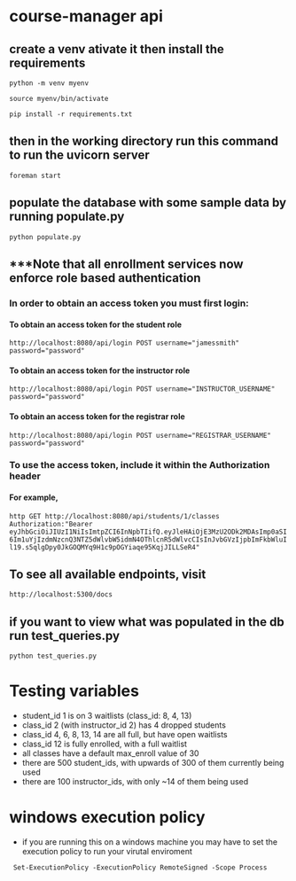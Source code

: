 # course-manager api

## create a venv ativate it then install the requirements

`python -m venv myenv`

`source myenv/bin/activate`

`pip install -r requirements.txt`


## then in the working directory run this command to run the uvicorn server

`foreman start`

## populate the database with some sample data by running populate.py

`python populate.py`

## ***Note that all enrollment services now enforce role based authentication

### In order to obtain an access token you must first login: 
#### To obtain an access token for the student role
``` http://localhost:8080/api/login POST username="jamessmith" password="password" ```
#### To obtain an access token for the instructor role
``` http://localhost:8080/api/login POST username="INSTRUCTOR_USERNAME" password="password" ```
#### To obtain an access token for the registrar role
``` http://localhost:8080/api/login POST username="REGISTRAR_USERNAME" password="password" ```

### To use the access token, include it within the Authorization header
#### For example,  
```http GET http://localhost:8080/api/students/1/classes Authorization:"Bearer eyJhbGciOiJIUzI1NiIsImtpZCI6InNpbTIifQ.eyJleHAiOjE3MzU2ODk2MDAsImp0aSI6Im1uYjIzdmNzcnQ3NTZ5dWlvbW5idmN4OThlcnR5dWlvcCIsInJvbGVzIjpbImFkbWluIl19.s5qlgDpy0JkGOQMYq9H1c9pOGYiaqe95KqjJILLSeR4"```

## To see all available endpoints, visit 
`http://localhost:5300/docs` 

## if you want to view what was populated in the db run test_queries.py

`python test_queries.py`

# Testing variables
- student_id 1 is on 3 waitlists (class_id: 8, 4, 13)
- class_id 2 (with instructor_id 2) has 4 dropped students
- class_id 4, 6, 8, 13, 14 are all full, but have open waitlists
- class_id 12 is fully enrolled, with a full waitlist
- all classes have a default max_enroll value of 30
- there are 500 student_ids, with upwards of 300 of them currently being used
- there are 100 instructor_ids, with only ~14 of them being used

# windows execution policy
- if you are running this on a windows machine you may have to set the execution policy to run your virutal enviroment

` Set-ExecutionPolicy -ExecutionPolicy RemoteSigned -Scope Process`
